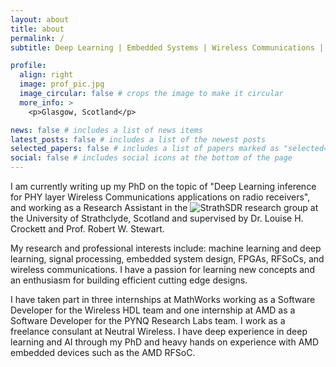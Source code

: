 ```yaml
---
layout: about
title: about
permalink: /
subtitle: Deep Learning | Embedded Systems | Wireless Communications | Signal Processing

profile:
  align: right
  image: prof_pic.jpg
  image_circular: false # crops the image to make it circular
  more_info: >
    <p>Glasgow, Scotland</p>

news: false # includes a list of news items
latest_posts: false # includes a list of the newest posts
selected_papers: false # includes a list of papers marked as "selected={true}"
social: false # includes social icons at the bottom of the page
---
```


I am currently writing up my PhD on the topic of "Deep Learning inference for PHY layer Wireless Communications applications on radio receivers", and working as a Research Assistant in the ![StrathSDR](https://github.com/strath-sdr) research group at the University of Strathclyde, Scotland and supervised by Dr. Louise H. Crockett and Prof. Robert W. Stewart.

My research and professional interests include: machine learning and deep learning, signal processing, embedded system design, FPGAs, RFSoCs, and wireless communications. I have a passion for learning new concepts and an enthusiasm for building efficient cutting edge designs.

I have taken part in three internships at MathWorks working as a Software Developer for the Wireless HDL team and one internship at AMD as a Software Developer for the PYNQ Research Labs team. I work as a freelance consulant at Neutral Wireless. I have deep experience in deep learning and AI through my PhD and heavy hands on experience with AMD embedded devices such as the AMD RFSoC.
